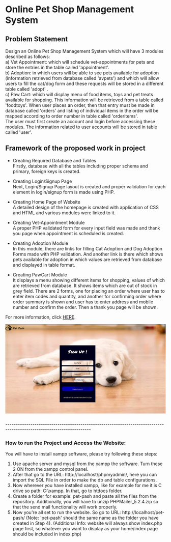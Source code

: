# Online Pet Shop Management System

##	Problem Statement

Design an Online Pet Shop Management System which will have 3 modules described as follows:<br>
a)	Vet Appointment:  which will schedule vet-appointments for pets and store the entries in the table called 'appointment'.<br>
b)	Adoption: in which users will be able to see pets available for adoption (information retrieved from database called 'avpets') and which will allow users to fill the cat/dog form and these requests will be stored in a different table called 'adopt' .<br>
c)	Paw Cart: which will display menu of food items, toys and pet treats available for shopping. This information will be retrieved from a table called 'foodtoys'. When user places an order, then that entry must be made in database called 'orders' and listing of individual items in the order will be mapped according to order number in table called 'orderitems'.<br>
The user must first create an account and login before accessing these modules. The information related to user accounts will be stored in table called 'user'.

##	Framework of the proposed work in project

* Creating Required Database and Tables <br>
Firstly, database with all the tables including proper schema and primary, foreign keys is created.

*	Creating Login/Signup Page<br>
Next, Login/Signup Page layout is created and proper validation for each element in login/signup form is made using PHP.

*	Creating Home Page of Website<br>
A detailed design of the homepage is created with application of CSS and HTML and various modules were linked to it.

*	Creating Vet-Appointment Module<br>
A proper PHP validated form for every input field was made and thank you page when appointment is scheduled is created.

*	Creating Adoption Module<br>
In this module, there are links for filling Cat Adoption and Dog Adoption Forms made with PHP validation. And another link is there which shows pets available for adoption in which values are retrieved from database and displayed in table format.

*	Creating PawCart Module<br>
It displays a menu showing different items for shopping, values of which are retrieved from database. It shows items which are out of stock in grey field. There are 2 forms, one for placing an order where user has to enter item codes and quantity, and another for confirming order where order summary is shown and user has to enter address and mobile number and confirm the order. Then a thank you page will be shown.

For more information, click <a href="Project Report.pdf">HERE</a>.

<img src="sign-up.png"></img>



<h5>---------------------------------------------------------------------------------------------------------------------</h5>
<h3>How to run the Project and Access the Website:</h3>

You will have to install xampp software, please try following these steps:

<ol type="1">
<li>Use apache server and mysql from the xampp the software. Turn these 2 ON from the xampp control panel.
<br>
<li>After that go to the URL: http://localhost/phpmyadmin/, here you can import the SQL File in order to make the db and table configurations.
<br>
<li>Now wherever you have installed xampp, like for example for me it is C drive so path: C:\xampp. In that, go to htdocs folder.
<br>
<li>Create a folder for example: pet-pash and paste all the files from the repository. Additionally, you will have to unzip PHPMailer_5.2.4.zip so that the send mail functionality will work properly.
<br>
<li>Now you're all set to run the website. So go to URL: http://localhost/pet-pash/ (Note: 'pet-pash' should the same name as the folder you have created in Step 4).
(Additional Info: website will always show index.php page first, so whatever you want to display as your home/index page should be included in index.php)
</ol>
